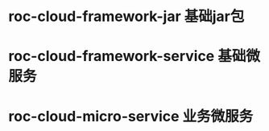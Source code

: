# roc-cloud-framework-jar 基础jar包

# roc-cloud-framework-service 基础微服务

# roc-cloud-micro-service 业务微服务
